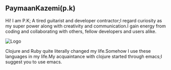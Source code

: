 

## PaymaanKazemi(p.k)
Hi! I am P.K; A tired guitarist and developer contractor;I regard curiosity as my super power along with creativity and communication.I gain energy from coding and collaborating with others, fellow developers and users alike.


![Logo](https://upload.wikimedia.org/wikipedia/commons/thumb/4/48/Lisp_logo.svg/120px-Lisp_logo.svg.png)

Clojure and Ruby quite literally changed my life.Somehow I use these languages ​​in my life.My acquaintance with clojure started through emacs;I suggest you to use emacs.
